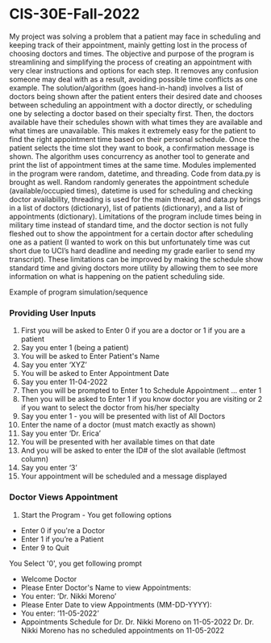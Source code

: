 # CIS-30E-Fall-2022

My project was solving a problem that a patient may face in scheduling and keeping track of their appointment, mainly getting lost in the process of choosing doctors and times. The objective and purpose of the program is streamlining and simplifying the process of creating an appointment with very clear instructions and options for each step. It removes any confusion someone may deal with as a result, avoiding possible time conflicts as one example. The solution/algorithm (goes hand-in-hand) involves a list of doctors being shown after the patient enters their desired date and chooses between scheduling an appointment with a doctor directly, or scheduling one by selecting a doctor based on their specialty first. Then, the doctors available have their schedules shown with what times they are available and what times are unavailable. This makes it extremely easy for the patient to find the right appointment time based on their personal schedule. Once the patient selects the time slot they want to book, a confirmation message is shown. 
The algorithm uses concurrency as another tool to generate and print the list of appointment times at the same time. Modules implemented in the program were random, datetime, and threading. Code from data.py is brought as well. Random randomly generates the appointment schedule (available/occupied times), datetime is used for scheduling and checking doctor availability, threading is used for the main thread, and data.py brings in a list of doctors (dictionary), list of patients (dictionary), and a list of appointments (dictionary). 
Limitations of the program include times being in military time instead of standard time, and the doctor section is not fully fleshed out to show the appointment for a certain doctor after scheduling one as a patient (I wanted to work on this but unfortunately time was cut short due to UCI’s hard deadline and needing my grade earlier to send my transcript). These limitations can be improved by making the schedule show standard time and giving doctors more utility by allowing them to see more information on what is happening on the patient scheduling side. 


Example of program simulation/sequence
### Providing User Inputs
1. First you will be asked to Enter 0 if you are a doctor or 1 if you are a patient
2. Say you enter 1 (being a patient)
3. You will be asked to Enter Patient's Name
4. Say you enter ‘XYZ’
5. You will be asked to Enter Appointment Date
6. Say you enter 11-04-2022
7. Then you will be prompted to Enter 1 to Schedule Appointment ... enter 1
8. Then you will be asked to Enter 1 if you know doctor you are visiting or 2 if you want to select the doctor from his/her specialty
9. Say you enter 1 - you will be presented with list of All Doctors
10. Enter the name of a doctor (must match exactly as shown)
11. Say you enter ‘Dr. Erica’
12. You will be presented with her available times on that date
13. And you will be asked to enter the ID# of the slot available (leftmost column)
14. Say you enter ‘3’
15. Your appointment will be scheduled and a message displayed
### Doctor Views Appointment
1. Start the Program - You get following options
* Enter 0 if you're a Doctor
* Enter 1 if you’re a Patient
* Enter 9 to Quit

You Select '0', you get following prompt

* Welcome Doctor
* Please Enter Doctor's Name to view Appointments:
* You enter: ‘Dr. Nikki Moreno’
* Please Enter Date to view Appointments (MM-DD-YYYY):
* You enter: ‘11-05-2022’
* Appointments Schedule for Dr. Dr. Nikki Moreno on 11-05-2022
Dr. Dr. Nikki Moreno has no scheduled appointments on 11-05-2022
